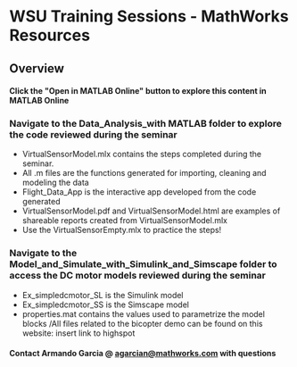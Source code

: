 # WSU Training Sessions - MathWorks Resources 

## Overview
#### Click the "Open in MATLAB Online" button to explore this content in MATLAB Online

### Navigate to the Data_Analysis_with MATLAB folder to explore the code reviewed during the seminar
- VirtualSensorModel.mlx contains the steps completed during the seminar.
- All .m files are the functions generated for importing, cleaning and modeling the data
- Flight_Data_App is the interactive app developed from the code generated
- VirtualSensorModel.pdf and VirtualSensorModel.html are examples of shareable reports created from VirtualSensorModel.mlx
- Use the VirtualSensorEmpty.mlx to practice the steps!

### Navigate to the Model_and_Simulate_with_Simulink_and_Simscape folder to access the DC motor models reviewed during the seminar
- Ex_simpledcmotor_SL is the Simulink model
- Ex_simpledcmotor_SS is the Simscape model
- properties.mat contains the values used to parametrize the model blocks
/All files related to the bicopter demo can be found on this website: insert link to highspot

#### Contact Armando Garcia @ agarcian@mathworks.com with questions
